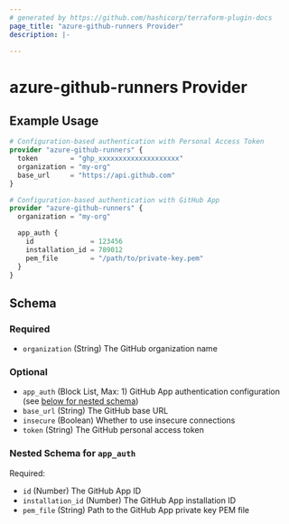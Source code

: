 ```yaml
---
# generated by https://github.com/hashicorp/terraform-plugin-docs
page_title: "azure-github-runners Provider"
description: |-
  
---
```


# azure-github-runners Provider



## Example Usage

```terraform
# Configuration-based authentication with Personal Access Token
provider "azure-github-runners" {
  token        = "ghp_xxxxxxxxxxxxxxxxxxxx"
  organization = "my-org"
  base_url     = "https://api.github.com"
}

# Configuration-based authentication with GitHub App
provider "azure-github-runners" {
  organization = "my-org"

  app_auth {
    id              = 123456
    installation_id = 789012
    pem_file        = "/path/to/private-key.pem"
  }
}
```

<!-- schema generated by tfplugindocs -->
## Schema

### Required

- `organization` (String) The GitHub organization name

### Optional

- `app_auth` (Block List, Max: 1) GitHub App authentication configuration (see [below for nested schema](#nestedblock--app_auth))
- `base_url` (String) The GitHub base URL
- `insecure` (Boolean) Whether to use insecure connections
- `token` (String) The GitHub personal access token

<a id="nestedblock--app_auth"></a>
### Nested Schema for `app_auth`

Required:

- `id` (Number) The GitHub App ID
- `installation_id` (Number) The GitHub App installation ID
- `pem_file` (String) Path to the GitHub App private key PEM file
